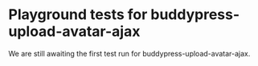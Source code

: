 # Playground tests for buddypress-upload-avatar-ajax
We are still awaiting the first test run for buddypress-upload-avatar-ajax.
